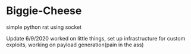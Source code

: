 # Biggie-Cheese
simple python rat using socket

Update 6/9/2020
worked on little things,
set up infrastructure for custom exploits,
working on payload generation(pain in the ass)
